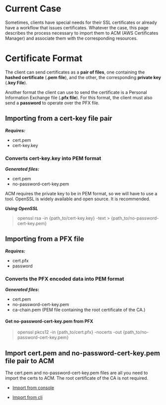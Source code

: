 # Current Case

Sometimes, clients have special needs for their SSL certificates or already 
have a workflow that issues certificates. Whatever the case, this page describes
the process necessary to import them to ACM (AWS Certificates Manager) and
associate them with the corresponding resources.

# Certificate Format

The client can send certificates as a **pair of files**, one containing the **hashed certificate** (**.pem file**), and the other, the corresponding **private key** (**.key File**).

Another format the client can use to send the certificate is a Personal Information Exchange file (**.pfx file**). For this format, the client must also send a **password** to operate over the PFX file.

## **Importing from a cert-key file pair** 

***Requires:***

- cert.pem
- cert-key.key

### **Converts cert-key.key into PEM format**

***Generated files:***

- cert.pem
- no-password-cert-key.pem

ACM requires the private key to be in PEM format, so we will have to use a tool. OpenSSL is widely available and open source. It is recommended.

***Using OpenSSL***

> openssl rsa -in {path_to/cert-key.key} -text > {path_to/no-password-cert-key.pem}

## **Importing from a PFX file** 

***Requires:*** 

- cert.pfx
- password

### **Converts the PFX encoded data into PEM format**

***Generated files*:**

- cert.pem
- no-password-cert-key.pem
- ca-chain.pem (PEM file containing the root certificate of the CA.)

#### **Get no-password-cert-key.pem from PFX**

> openssl pkcs12 -in {path_to/cert.pfx} -nocerts -out {path_to/no-password-cert-key.pem}

## **Import cert.pem and no-password-cert-key.pem file pair to ACM**

The cert.pem and no-password-cert-key.pem files are all you need to import the certs to ACM. The root certificate of the CA is not required.

- [Import from console](https://docs.aws.amazon.com/acm/latest/userguide/import-certificate-api-cli.html#import-certificate-api:~:text=Import%20(AWS%20CLI)-,Import%20(console),-The%20following%20example)

- [Import from cli](https://docs.aws.amazon.com/acm/latest/userguide/import-certificate-api-cli.html#import-certificate-api:~:text=choose%20Import.-,Import%20(AWS%20CLI),-The%20following%20example)